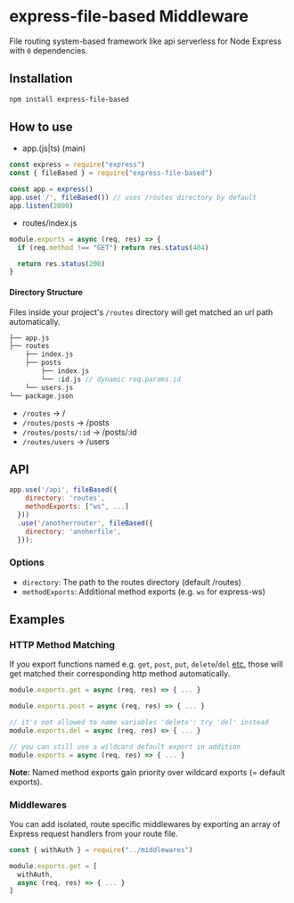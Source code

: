# express-file-based Middleware

File routing system-based framework like api serverless for Node Express with `0` dependencies.

## Installation

```bash
npm install express-file-based
```

## How to use

- app.(js|ts) (main)

```js
const express = require("express")
const { fileBased } = require("express-file-based")

const app = express()
app.use('/', fileBased()) // uses /routes directory by default
app.listen(2000)
```

- routes/index.js

```js
module.exports = async (req, res) => {
  if (req.method !== "GET") return res.status(404)

  return res.status(200)
}
```

#### Directory Structure

Files inside your project's `/routes` directory will get matched an url path automatically.

```php
├── app.js
├── routes
    ├── index.js
    ├── posts
        ├── index.js
        └── :id.js // dynamic req.params.id
    └── users.js
└── package.json
```

- `/routes`           → /
- `/routes/posts`     → /posts
- `/routes/posts/:id` → /posts/:id
- `/routes/users`     → /users

## API

```js
app.use('/api', fileBased({
    directory: 'routes',
    methodExports: ["ws", ...]
  }))
  .use('/anotherrouter', fileBased({
    directory: 'anoherfile',
  }));
```

### Options

- `directory`: The path to the routes directory (default /routes)
- `methodExports`: Additional method exports (e.g. `ws` for express-ws)

## Examples

### HTTP Method Matching

If you export functions named e.g. `get`, `post`, `put`, `delete`/`del` [etc.](https://developer.mozilla.org/en-US/docs/Web/HTTP/Methods) those will get matched their corresponding http method automatically.

```js
module.exports.get = async (req, res) => { ... }

module.exports.post = async (req, res) => { ... }

// it's not allowed to name variables 'delete': try 'del' instead
module.exports.del = async (req, res) => { ... }

// you can still use a wildcard default export in addition
module.exports = async (req, res) => { ... }
```

**Note:** Named method exports gain priority over wildcard exports (= default exports).

### Middlewares

You can add isolated, route specific middlewares by exporting an array of Express request handlers from your route file.

```js
const { withAuth } = require("../middlewares")

module.exports.get = [
  withAuth,
  async (req, res) => { ... }
]
```